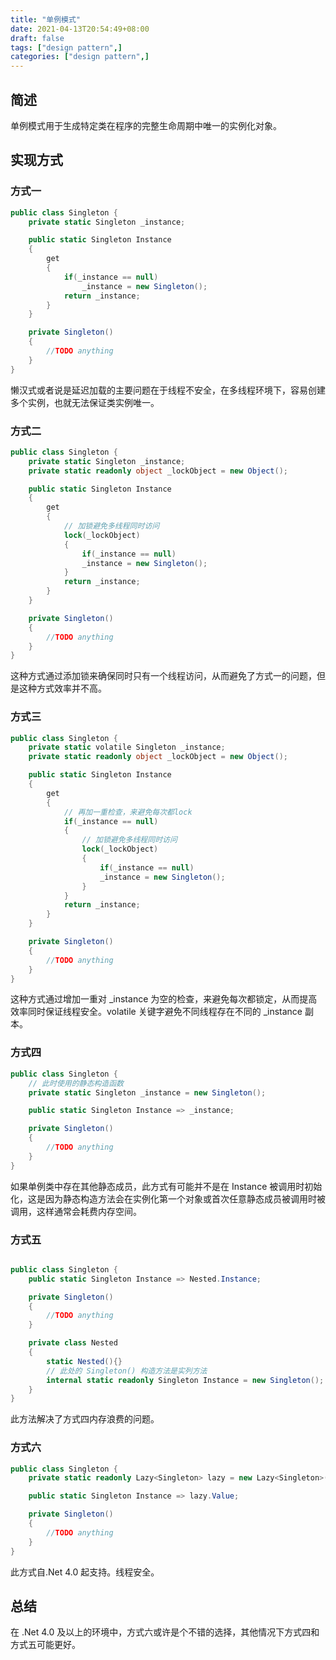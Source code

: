 ```yaml
---
title: "单例模式"
date: 2021-04-13T20:54:49+08:00
draft: false
tags: ["design pattern",]
categories: ["design pattern",]
---
```


## 简述

单例模式用于生成特定类在程序的完整生命周期中唯一的实例化对象。

## 实现方式

### 方式一

```c#
public class Singleton {
    private static Singleton _instance;

    public static Singleton Instance
    {
        get 
        {
            if(_instance == null)
                _instance = new Singleton();
            return _instance;
        }
    }

    private Singleton()
    {
        //TODO anything
    }
}
```

懒汉式或者说是延迟加载的主要问题在于线程不安全，在多线程环境下，容易创建多个实例，也就无法保证类实例唯一。

### 方式二

```c#
public class Singleton {
    private static Singleton _instance;
    private static readonly object _lockObject = new Object();

    public static Singleton Instance
    {
        get 
        {
            // 加锁避免多线程同时访问
            lock(_lockObject)
            {
                if(_instance == null)
                _instance = new Singleton();
            }
            return _instance;
        }
    }

    private Singleton()
    {
        //TODO anything
    }
}
```

这种方式通过添加锁来确保同时只有一个线程访问，从而避免了方式一的问题，但是这种方式效率并不高。

### 方式三

```c#
public class Singleton {
    private static volatile Singleton _instance;
    private static readonly object _lockObject = new Object();

    public static Singleton Instance
    {
        get 
        {
            // 再加一重检查，来避免每次都lock
            if(_instance == null)
            {
                // 加锁避免多线程同时访问
                lock(_lockObject)
                {
                    if(_instance == null)
                    _instance = new Singleton();
                }
            }
            return _instance;
        }
    }

    private Singleton()
    {
        //TODO anything
    }
}
```

这种方式通过增加一重对 _instance 为空的检查，来避免每次都锁定，从而提高效率同时保证线程安全。volatile 关键字避免不同线程存在不同的 _instance 副本。

### 方式四

```c#
public class Singleton {
    // 此时使用的静态构造函数
    private static Singleton _instance = new Singleton();

    public static Singleton Instance => _instance;

    private Singleton()
    {
        //TODO anything
    }
}
```

如果单例类中存在其他静态成员，此方式有可能并不是在 Instance 被调用时初始化，这是因为静态构造方法会在实例化第一个对象或首次任意静态成员被调用时被调用，这样通常会耗费内存空间。

### 方式五

```c#

public class Singleton {
    public static Singleton Instance => Nested.Instance;

    private Singleton()
    {
        //TODO anything
    }

    private class Nested
    {
        static Nested(){}
        // 此处的 Singleton() 构造方法是实列方法
        internal static readonly Singleton Instance = new Singleton();
    }
}
```

此方法解决了方式四内存浪费的问题。

### 方式六

```c#
public class Singleton {
    private static readonly Lazy<Singleton> lazy = new Lazy<Singleton>(()=>new Singleton());

    public static Singleton Instance => lazy.Value;

    private Singleton()
    {
        //TODO anything
    }
}
```

此方式自.Net 4.0 起支持。线程安全。

## 总结

在 .Net 4.0 及以上的环境中，方式六或许是个不错的选择，其他情况下方式四和方式五可能更好。